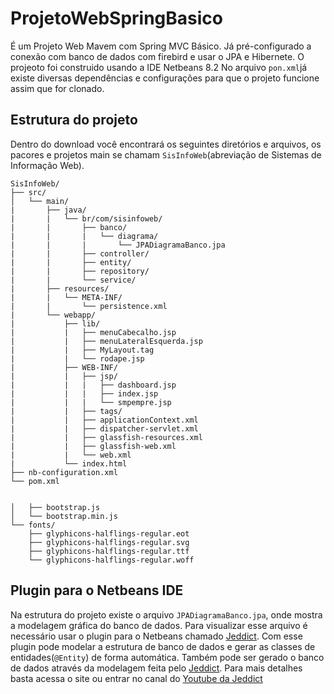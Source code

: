 # ProjetoWebSpringBasico
É um Projeto Web Mavem com Spring MVC Básico. Já pré-configurado a conexão com banco de dados com firebird e usar o JPA e Hibernete.
O projeoto foi construido usando a IDE Netbeans 8.2
No arquivo `pon.xml`já existe diversas dependências e configurações para que o projeto funcione assim que for clonado.

## Estrutura do projeto

Dentro do download você encontrará os seguintes diretórios e arquivos, os pacores e projetos main se chamam `SisInfoWeb`(abreviação de Sistemas de Informação Web).
```
SisInfoWeb/
├── src/
│   └── main/
|       ├── java/
|       |   └── br/com/sisinfoweb/
|       |       ├── banco/
|       |       |   └── diagrama/
|       |       |       └── JPADiagramaBanco.jpa
|       |       ├── controller/
|       |       ├── entity/
|       |       ├── repository/
|       |       └── service/
|       ├── resources/
|       |   └── META-INF/
|       |       └── persistence.xml
|       └── webapp/
|           ├── lib/
|           |   ├── menuCabecalho.jsp
|           |   ├── menuLateralEsquerda.jsp
|           |   ├── MyLayout.tag
|           |   └── rodape.jsp
|           ├── WEB-INF/
|           |   ├── jsp/
|           |   |   ├── dashboard.jsp
|           |   |   ├── index.jsp
|           |   |   └── smpempre.jsp
|           |   ├── tags/
|           |   ├── applicationContext.xml
|           |   ├── dispatcher-servlet.xml
|           |   ├── glassfish-resources.xml
|           |   ├── glassfish-web.xml
|           |   └── web.xml
|           └── index.html
├── nb-configuration.xml
└── pom.xml


│   ├── bootstrap.js
│   └── bootstrap.min.js
└── fonts/
    ├── glyphicons-halflings-regular.eot
    ├── glyphicons-halflings-regular.svg
    ├── glyphicons-halflings-regular.ttf
    └── glyphicons-halflings-regular.woff
```

## Plugin para o Netbeans IDE

Na estrutura do projeto existe o arquivo `JPADiagramaBanco.jpa`, onde mostra a modelagem gráfica do banco de dados. Para visualizar esse arquivo é necessário usar o plugin para o Netbeans chamado [Jeddict](https://jeddict.github.io). Com esse plugin pode modelar a estrutura de banco de dados e gerar as classes de entidades(`@Entity`) de forma automática. Também pode ser gerado o banco de dados através da modelagem feita pelo [Jeddict](https://jeddict.github.io). Para mais detalhes basta acessa o site ou entrar no canal do [Youtube da Jeddict](https://www.youtube.com/channel/UCGiNTVm6N_gtn4qIvBXOAoA)
